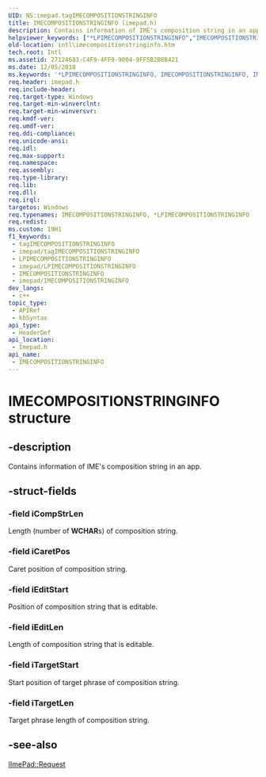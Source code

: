 ```yaml
---
UID: NS:imepad.tagIMECOMPOSITIONSTRINGINFO
title: IMECOMPOSITIONSTRINGINFO (imepad.h)
description: Contains information of IME's composition string in an app.
helpviewer_keywords: ["*LPIMECOMPOSITIONSTRINGINFO","IMECOMPOSITIONSTRINGINFO","IMECOMPOSITIONSTRINGINFO structure [Internationalization for Windows Applications]","PIMECOMPOSITIONSTRINGINFO","PIMECOMPOSITIONSTRINGINFO structure pointer [Internationalization for Windows Applications]","imepad/IMECOMPOSITIONSTRINGINFO","imepad/PIMECOMPOSITIONSTRINGINFO","intl.imecompositionstringinfo"]
old-location: intl\imecompositionstringinfo.htm
tech.root: Intl
ms.assetid: 27124683-C4F9-4FF9-9004-9FF5B2B8B421
ms.date: 12/05/2018
ms.keywords: '*LPIMECOMPOSITIONSTRINGINFO, IMECOMPOSITIONSTRINGINFO, IMECOMPOSITIONSTRINGINFO structure [Internationalization for Windows Applications], PIMECOMPOSITIONSTRINGINFO, PIMECOMPOSITIONSTRINGINFO structure pointer [Internationalization for Windows Applications], imepad/IMECOMPOSITIONSTRINGINFO, imepad/PIMECOMPOSITIONSTRINGINFO, intl.imecompositionstringinfo'
req.header: imepad.h
req.include-header: 
req.target-type: Windows
req.target-min-winverclnt: 
req.target-min-winversvr: 
req.kmdf-ver: 
req.umdf-ver: 
req.ddi-compliance: 
req.unicode-ansi: 
req.idl: 
req.max-support: 
req.namespace: 
req.assembly: 
req.type-library: 
req.lib: 
req.dll: 
req.irql: 
targetos: Windows
req.typenames: IMECOMPOSITIONSTRINGINFO, *LPIMECOMPOSITIONSTRINGINFO
req.redist: 
ms.custom: 19H1
f1_keywords:
 - tagIMECOMPOSITIONSTRINGINFO
 - imepad/tagIMECOMPOSITIONSTRINGINFO
 - LPIMECOMPOSITIONSTRINGINFO
 - imepad/LPIMECOMPOSITIONSTRINGINFO
 - IMECOMPOSITIONSTRINGINFO
 - imepad/IMECOMPOSITIONSTRINGINFO
dev_langs:
 - c++
topic_type:
 - APIRef
 - kbSyntax
api_type:
 - HeaderDef
api_location:
 - Imepad.h
api_name:
 - IMECOMPOSITIONSTRINGINFO
---
```


# IMECOMPOSITIONSTRINGINFO structure


## -description

Contains information of IME's composition string in an app.

## -struct-fields

### -field iCompStrLen

Length (number of <b>WCHAR</b>s) of composition string.

### -field iCaretPos

Caret position of composition string.

### -field iEditStart

Position of composition string that is editable.

### -field iEditLen

Length of composition string that is editable.

### -field iTargetStart

Start position of target phrase of composition string.

### -field iTargetLen

Target phrase length of composition string.

## -see-also

<a href="https://docs.microsoft.com/windows/desktop/api/imepad/nf-imepad-iimepad-request">IImePad::Request</a>

